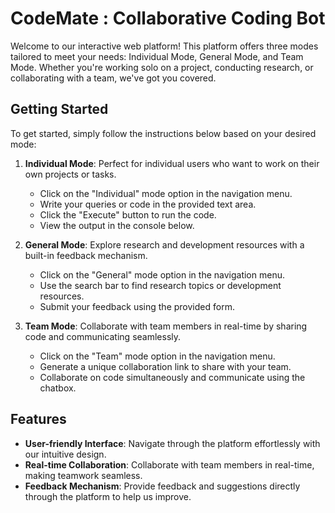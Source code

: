 # CodeMate : Collaborative Coding Bot

Welcome to our interactive web platform! This platform offers three modes tailored to meet your needs: Individual Mode, General Mode, and Team Mode. Whether you're working solo on a project, conducting research, or collaborating with a team, we've got you covered.

## Getting Started

To get started, simply follow the instructions below based on your desired mode:

1. **Individual Mode**: Perfect for individual users who want to work on their own projects or tasks.
   - Click on the "Individual" mode option in the navigation menu.
   - Write your queries or code in the provided text area.
   - Click the "Execute" button to run the code.
   - View the output in the console below.

2. **General Mode**: Explore research and development resources with a built-in feedback mechanism.
   - Click on the "General" mode option in the navigation menu.
   - Use the search bar to find research topics or development resources.
   - Submit your feedback using the provided form.

3. **Team Mode**: Collaborate with team members in real-time by sharing code and communicating seamlessly.
   - Click on the "Team" mode option in the navigation menu.
   - Generate a unique collaboration link to share with your team.
   - Collaborate on code simultaneously and communicate using the chatbox.

## Features

- **User-friendly Interface**: Navigate through the platform effortlessly with our intuitive design.
- **Real-time Collaboration**: Collaborate with team members in real-time, making teamwork seamless.
- **Feedback Mechanism**: Provide feedback and suggestions directly through the platform to help us improve.
